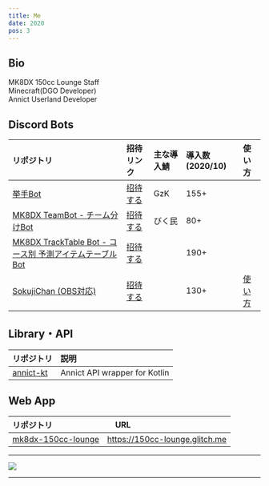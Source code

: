 ```yaml
---
title: Me
date: 2020
pos: 3
---
```


## Bio
MK8DX 150cc Lounge Staff<br/>
Minecraft(DGO Developer)<br/>
Annict Userland Developer<br/>

## Discord Bots

リポジトリ | 招待リンク | 主な導入鯖 | 導入数(2020/10) | 使い方
:--- |:--- |:--- |:--- |:--
[挙手Bot](https://github.com/riptakagi/KyoshuBot) | [招待する](https://discord.com/api/oauth2/authorize?client_id=705559539872694272&permissions=76800&scope=bot) | GzK | 155+
[MK8DX TeamBot - チーム分けBot](https://github.com/iam_takagi/mk8dx-teambot) | [招待する](https://discord.com/api/oauth2/authorize?client_id=711910347711316039&permissions=3072&scope=bot) | びく民 |80+
[MK8DX TrackTable Bot - コース別 予測アイテムテーブルBot](https://github.com/iam_takagi/mk8dx-tracktablebot) | [招待する](https://discord.com/api/oauth2/authorize?client_id=714641356600901736&permissions=35840&scope=bot) | | 190+
[SokujiChan (OBS対応)](https://github.com/iam_takagi/sokujichan) | [招待する](https://discord.com/api/oauth2/authorize?client_id=716931790865956904&permissions=3136&scope=bot) | | 130+ | [使い方](https://takagi.netlify.app/sokujichan)

## Library・API
リポジトリ | 説明
:--- | :---
[annict-kt](https://github.com/riptakagi/annict-kt) | Annict API wrapper for Kotlin

## Web App

リポジトリ |　URL
:--- | :--- 
[mk8dx-150cc-lounge](https://github.com/iam_takagi/mk8dx-150cc-lounge) | https://150cc-lounge.glitch.me

 * * *

<img src="https://grass-graph.moshimo.works/images/iam_takagi.png">

 * * *
